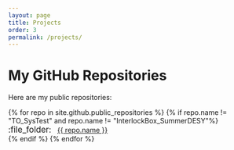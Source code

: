 ```yaml
---
layout: page
title: Projects
order: 3
permalink: /projects/
---
```

# My GitHub Repositories

Here are my public repositories:

<style>
  ul {
    list-style: none; /* Remove default bullets */
    padding-left: 0;  /* Optional: Align to the left */
  }
  li::before {
    content: ":file_folder:"; /* Replace bullet with emoji */
    font-size: 1.2em; /* Adjust size if needed */
    margin-right: 0.5em; /* Optional: Add spacing */
  }
</style>

<ul>
  {% for repo in site.github.public_repositories %}
    {% if repo.name != "TO_SysTest" and repo.name != "InterlockBox_SummerDESY"%}
     <li>
       <a href="https://github.com/{{ repo.owner.login }}/{{ repo.name }}" target="_blank">
         {{ repo.name }}
       </a>
     </li>
    {% endif %}
  {% endfor %}
</ul>
